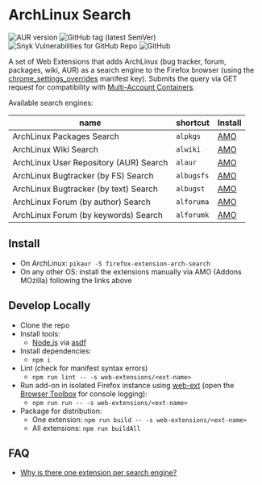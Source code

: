 # ArchLinux Search

![AUR version](https://img.shields.io/aur/version/firefox-extension-arch-search)
![GitHub tag (latest SemVer)](https://img.shields.io/github/v/tag/noraj/firefox-extension-arch-search)
![Snyk Vulnerabilities for GitHub Repo](https://img.shields.io/snyk/vulnerabilities/github/noraj/firefox-extension-arch-search)
![GitHub](https://img.shields.io/github/license/noraj/firefox-extension-arch-search)

A set of Web Extensions that adds ArchLinux (bug tracker, forum, packages, wiki, AUR) as
a search engine to the Firefox browser (using the [chrome_settings_overrides](https://developer.mozilla.org/en-US/docs/Mozilla/Add-ons/WebExtensions/manifest.json/chrome_settings_overrides) manifest key).
Submits the query via GET request for compatibility with [Multi-Account Containers](https://addons.mozilla.org/en-US/firefox/addon/multi-account-containers/).

Available search engines:

name                                   | shortcut   | Install
---------------------------------------|------------|-----------
ArchLinux Packages Search              | `alpkgs`   | [AMO][arch-pkgs]
ArchLinux Wiki Search                  | `alwiki`   | [AMO][arch-wiki]
ArchLinux User Repository (AUR) Search | `alaur`    | [AMO][arch-aur]
ArchLinux Bugtracker (by FS) Search    | `albugsfs` | [AMO][arch-bugs-fs]
ArchLinux Bugtracker (by text) Search  | `albugst`  | [AMO][arch-bugs-t]
ArchLinux Forum (by author) Search     | `alforuma` | [AMO][arch-forum-a]
ArchLinux Forum (by keywords) Search   | `alforumk` | [AMO][arch-forum-k]

## Install

- On ArchLinux: `pikaur -S firefox-extension-arch-search`
- On any other OS: install the extensions manually via AMO (Addons MOzilla) following the links above

## Develop Locally

* Clone the repo
* Install tools:
  * [Node.js](https://nodejs.org) via [asdf](https://asdf-vm.com/)
* Install dependencies:
  * `npm i`
* Lint (check for manifest syntax errors)
  * `npm run lint -- -s web-extensions/<ext-name>`
* Run add-on in isolated Firefox instance using [web-ext](https://developer.mozilla.org/en-US/Add-ons/WebExtensions/Getting_started_with_web-ext) (open the [Browser Toolbox](https://developer.mozilla.org/en-US/docs/Tools/Browser_Toolbox) for console logging):
  * `npm run run -- -s web-extensions/<ext-name>`
* Package for distribution:
  * One extension: `npm run build -- -s web-extensions/<ext-name>`
  * All extensions: `npm run buildAll`

## FAQ

- [Why is there one extension per search engine?](https://stackoverflow.com/questions/64304959/is-it-possible-to-add-multiple-search-engines-in-the-same-firefox-web-extension)

[amo]:(https://addons.mozilla.org/)
[arch-aur]:https://addons.mozilla.org/en-US/firefox/addon/archlinux-aur-search/
[arch-bugs-fs]:https://addons.mozilla.org/en-US/firefox/addon/arch-bugtracker-by-fs-search/
[arch-bugs-t]:https://addons.mozilla.org/en-US/firefox/addon/arch-bugtracker-by-text-search/
[arch-forum-a]:https://addons.mozilla.org/en-US/firefox/addon/arch-forum-by-author-search/
[arch-forum-k]:https://addons.mozilla.org/en-US/firefox/addon/arch-forum-by-keywords-search/
[arch-pkgs]:https://addons.mozilla.org/en-US/firefox/addon/archlinux-packages-search/
[arch-wiki]:https://addons.mozilla.org/en-US/firefox/addon/archlinux-wiki-search/
